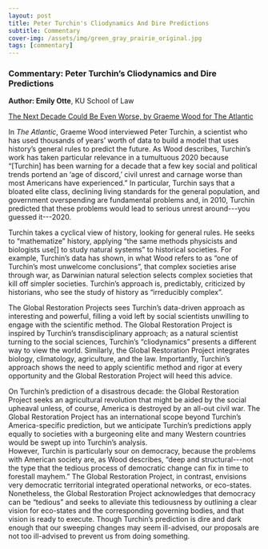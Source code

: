 ```yaml
---
layout: post
title: Peter Turchin's Cliodynamics And Dire Predictions
subtitle: Commentary
cover-img: /assets/img/green_gray_prairie_original.jpg
tags: [commentary]
---
```

### Commentary: Peter Turchin’s Cliodynamics and Dire Predictions

**Author: Emily Otte**, KU School of Law

[The Next Decade Could Be Even Worse, by Graeme Wood for The Atlantic](https://www.theatlantic.com/magazine/archive/2020/12/can-history-predict-future/616993/)

In *The Atlantic*, Graeme Wood interviewed Peter Turchin, a scientist who has used thousands of years’ worth of data to build a model that uses history’s general 
rules to predict the future.  As Wood describes, Turchin’s work has taken particular relevance in a tumultuous 2020 because “[Turchin] has been warning for a decade that 
a few key social and political trends portend an ‘age of discord,’ civil unrest and carnage worse than most Americans have experienced.”  In particular, Turchin says that a
bloated elite class, declining living standards for the general population, and government overspending are fundamental problems and, in 2010, Turchin predicted that these 
problems would lead to serious unrest around---you guessed it---2020.  

Turchin takes a cyclical view of history, looking for general rules.  He seeks to “mathematize” history, applying “the same methods physicists and biologists use[] to study 
natural systems” to historical societies.  For example, Turchin’s data has shown, in what Wood refers to as “one of Turchin’s most unwelcome conclusions”, that complex societies 
arise through war, as Darwinian natural selection selects complex societies that kill off simpler societies.  Turchin’s approach is, predictably, criticized by historians, who
see the study of history as “irreducibly complex”.
	
The Global Restoration Projects sees Turchin’s data-driven approach as interesting and powerful, filling a void left by social scientists unwilling to engage with the 
scientific method.  The Global Restoration Project is inspired by Turchin’s transdisciplinary approach; as a natural scientist turning to the social sciences, Turchin’s 
“cliodynamics” presents a different way to view the world.  Similarly, the Global Restoration Project integrates biology, climatology, agriculture, and the law.  Importantly, 
Turchin’s approach shows the need to apply scientific method and rigor at every opportunity and the Global Restoration Project will heed this advice. 

On Turchin’s prediction of a disastrous decade: the Global Restoration Project seeks an agricultural revolution that might be aided by the social upheaval unless, 
of course, America is destroyed by an all-out civil war.  The Global Restoration Project has an international scope beyond Turchin’s America-specific prediction, 
but we anticipate Turchin’s predictions apply equally to societies with a burgeoning elite and many Western countries would be swept up into Turchin’s analysis.  
However, Turchin is particularly sour on democracy, because the problems with American society are, as Wood describes, “deep and structural---not the type that the 
tedious process of democratic change can fix in time to forestall mayhem.”  The Global Restoration Project, in contrast, envisions very democratic territorial 
integrated operational networks, or eco-states.  Nonetheless, the Global Restoration Project acknowledges that democracy can be “tedious” and seeks to alleviate 
this tediousness by outlining a clear vision for eco-states and the corresponding governing bodies, and that vision is ready to execute.  Though Turchin’s prediction 
is dire and dark enough that our sweeping changes may seem ill-advised, our proposals are not too ill-advised to prevent us from doing something. 

